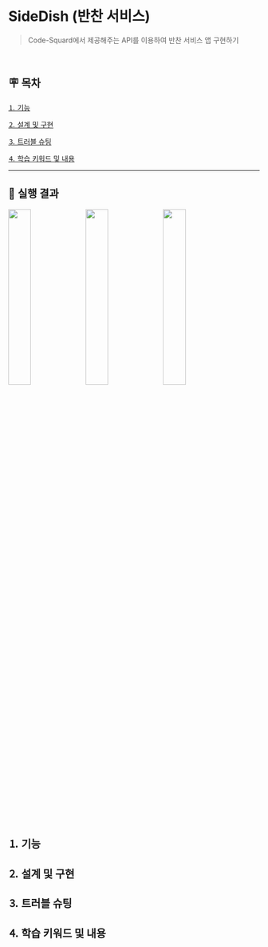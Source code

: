 # SideDish (반찬 서비스)
> Code-Squard에서 제공해주는 API를 이용하여 반찬 서비스 앱 구현하기

&nbsp;

## 🪧 목차 
[⒈ 기능](#⒈-기능)

[⒉ 설계 및 구현](#⒉-설계-및-구현)

[⒊ 트러블 슈팅](#⒊-트러블-슈팅)

[⒋ 학습 키워드 및 내용](#⒋-학습-키워드-및-내용)

---
## 📱 실행 결과

<p float="left">
  <img src= "https://user-images.githubusercontent.com/92699723/249687406-28d2c03a-a4bd-4141-a027-55a7094fbe1c.gif" width= 30% />
  <img src= "https://user-images.githubusercontent.com/92699723/249687430-3076fa35-ee48-4b37-8687-9e635aafe336.png" width= 30% /> 
  <img src= "https://user-images.githubusercontent.com/92699723/249687442-9fbacd95-93f1-44e2-8388-85cca8f96b51.png" width= 30% />
</p>

 &nbsp;
---

## ⒈ 기능

## ⒉ 설계 및 구현

## ⒊ 트러블 슈팅

## ⒋ 학습 키워드 및 내용